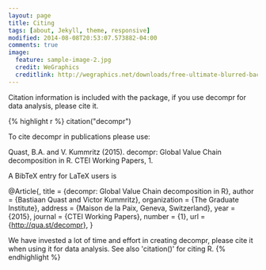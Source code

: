 ```yaml
---
layout: page
title: Citing
tags: [about, Jekyll, theme, responsive]
modified: 2014-08-08T20:53:07.573882-04:00
comments: true
image:
  feature: sample-image-2.jpg
  credit: WeGraphics
  creditlink: http://wegraphics.net/downloads/free-ultimate-blurred-background-pack/
---
```


Citation information is included with the package, if you use decompr for data analysis, please cite it.

{% highlight r %}
citation("decompr")

To cite decompr in publications please use:

  Quast, B.A. and V. Kummritz (2015). decompr: Global Value Chain decomposition in R. CTEI Working Papers, 1.

A BibTeX entry for LaTeX users is

  @Article{,
    title = {decompr: Global Value Chain decomposition in R},
    author = {Bastiaan Quast and Victor Kummritz},
    organization = {The Graduate Institute},
    address = {Maison de la Paix, Geneva, Switzerland},
    year = {2015},
    journal = {CTEI Working Papers},
    number = {1},
    url = {http://qua.st/decompr},
  }

We have invested a lot of time and effort in creating decompr, please cite it when using it for data analysis.
See also 'citation()' for citing R.
{% endhighlight %}
